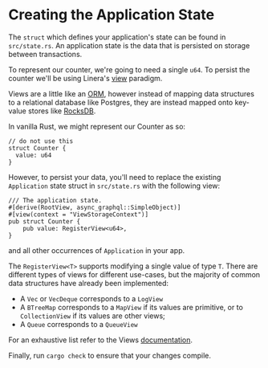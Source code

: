 # Creating the Application State

The `struct` which defines your application's state can be found in `src/state.rs`. An application state is the data that is persisted on storage between transactions.

To represent our counter, we're going to need a single `u64`. To persist the counter we'll be using Linera's [view](../advanced\_topics-1/views.md) paradigm.

Views are a little like an [ORM](https://en.wikipedia.org/wiki/Object%E2%80%93relational\_mapping), however instead of mapping data structures to a relational database like Postgres, they are instead mapped onto key-value stores like [RocksDB](https://rocksdb.org/).

In vanilla Rust, we might represent our Counter as so:

```rust,ignore
// do not use this
struct Counter {
  value: u64
}
```

However, to persist your data, you'll need to replace the existing `Application` state struct in `src/state.rs` with the following view:

```rust,ignore
/// The application state.
#[derive(RootView, async_graphql::SimpleObject)]
#[view(context = "ViewStorageContext")]
pub struct Counter {
    pub value: RegisterView<u64>,
}
```

and all other occurrences of `Application` in your app.

The `RegisterView<T>` supports modifying a single value of type `T`. There are different types of views for different use-cases, but the majority of common data structures have already been implemented:

* A `Vec` or `VecDeque` corresponds to a `LogView`
* A `BTreeMap` corresponds to a `MapView` if its values are primitive, or to `CollectionView` if its values are other views;
* A `Queue` corresponds to a `QueueView`

For an exhaustive list refer to the Views [documentation](../advanced\_topics-1/views.md).

Finally, run `cargo check` to ensure that your changes compile.
